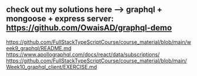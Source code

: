 check out my solutions here --> graphql + mongoose + express server:
https://github.com/OwaisAD/graphql-demo
---

https://github.com/FullStackTypeScriptCourse/course_material/blob/main/week9_graphql/README.md
https://www.apollographql.com/docs/react/data/subscriptions/
https://github.com/FullStackTypeScriptCourse/course_material/blob/main/Week10_graphql_client/EXERCISE.md
